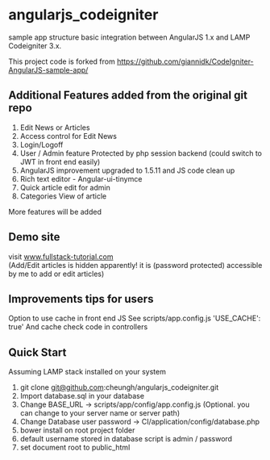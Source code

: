 # angularjs_codeigniter
sample app structure basic integration between AngularJS 1.x and LAMP Codeigniter 3.x. 

This project code is forked from 
https://github.com/giannidk/CodeIgniter-AngularJS-sample-app/  

## Additional Features added from the original git repo
1. Edit News or Articles  
2. Access control for Edit News  
3. Login/Logoff  
4. User / Admin feature Protected by php session backend  (could switch to JWT in front end easily)  
5. AngularJS improvement upgraded to 1.5.11 and JS code clean up  
6. Rich text editor - Angular-ui-tinymce  
7. Quick article edit for admin
8. Categories View of article  

More features will be added

## Demo site
visit www.fullstack-tutorial.com   
(Add/Edit articles is hidden apparently! it is (password protected) accessible by me to add or edit articles)  

## Improvements tips for users
Option to use cache in front end JS
See scripts/app.config.js   'USE_CACHE': true'
And cache check code in controllers

## Quick Start

Assuming LAMP stack installed on your system  
1. git clone git@github.com:cheungh/angularjs_codeigniter.git
2. Import database.sql in your database  
3. Change BASE_URL -> scripts/app/config/app.config.js (Optional. you can change to your server name or server path) 
4. Change Database user password  -> CI/application/config/database.php  
5. bower install on root project folder  
6. default username stored in database script is admin / password
7. set document root to public_html
